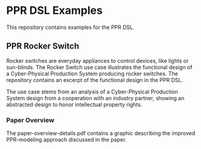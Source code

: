 # PPR DSL Examples

This repository contains examples for the PPR DSL.

## PPR Rocker Switch

Rocker switches are everyday appliances to control devices, like lights or sun-blinds. The Rocker Switch use case illustrates the functional design of a Cyber-Physical Production System producing rocker switches. The repository contains an excerpt of the functional design in the PPR DSL.

The use case stems from an analysis of a Cyber-Physical Production System design from a cooperation with an industry partner, showing an abstracted design to honor intellectual property rights. 

### Paper Overview

The paper-overview-details.pdf contains a graphic describing the improved PPR-modeling approach discussed in the paper.
